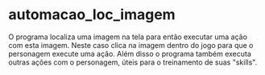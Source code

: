 # automacao_loc_imagem
O programa localiza uma imagem na tela para então executar uma ação com esta imagem. Neste caso clica na imagem dentro do jogo para que o personagem execute uma ação.
Além disso o programa também executa outras ações com o personagem, úteis para o treinamento de suas "skills".
